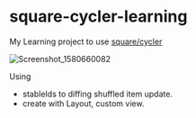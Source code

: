 # square-cycler-learning

My Learning project to use [square/cycler](https://github.com/square/cycler)

![Screenshot_1580660082](https://user-images.githubusercontent.com/236528/73611193-ac31d200-4622-11ea-8952-6401693767f3.png)

Using

- stableIds to diffing shuffled item update.
- create with Layout, custom view.